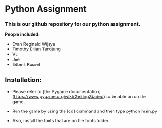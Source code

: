 # Python Assignment
### This is our github repository for our python assignment.

**People included:**

* Evan Reginald Wijaya
* Timothy Dillan Tandjung
* Vu
* Joe
* Edbert Russel

## Installation:

* Please refer to [the Pygame documentation] (https://www.pygame.org/wiki/GettingStarted) to be able to run the game.

* Run the game by using the [cd] command and then type python main.py

* Also, install the fonts that are on the fonts folder.
